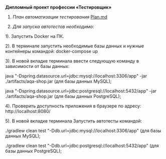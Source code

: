 **Дипломный проект профессии «Тестировщик»**

1. *План автоматизации тестирования*
[Plan.md](https://github.com/AntonovaAnastasiya/Diplom-project/blob/1ba580bdc75f233acc7d75c2474e9a1999e77f2f/Docs/Plan.md)

2. *Для запуска автотестов необходимо:*

1). Запустить Docker  на ПК.

2). В терминале запустить необходимые базы данных и нужные контейнеры командой: docker-compose up 


3). В новой вкладке терминала ввести следующую команду в зависимости от базы данных:

  java "-Dspring.datasource.url=jdbc:mysql://localhost:3306/app" -jar ./artifacts/aqa-shop.jar  (для базы данных MySQL);

  java "-Dspring.datasource.url=jdbc:postgresql://localhost:5432/app" -jar ./artifacts/aqa-shop.jar (для базы данных PostgreSQL);


4). Проверить доступность приложения в браузере по адресу: http://localhost:8080/


5). В новой вкладке терминала Запустить автотесты командой:

  ./gradlew clean test "-Ddb.url=jdbc:mysql://localhost:3306/app"  (для базы данных MySQL);

  ./gradlew clean test "-Ddb.url=jdbc:postgresql://localhost:5432/app"  (для базы данных PostgreSQL);

